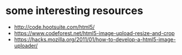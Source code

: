 # some interesting resources
- http://code.hootsuite.com/html5/
- https://www.codeforest.net/html5-image-upload-resize-and-crop
- https://hacks.mozilla.org/2011/01/how-to-develop-a-html5-image-uploader/

